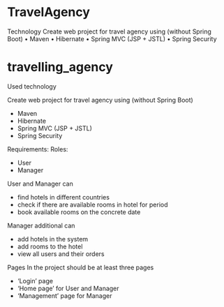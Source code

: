# TravelAgency
Technology
Create web project for travel agency using (without Spring Boot)
    • Maven
    • Hibernate
    • Spring MVC (JSP + JSTL)
    • Spring Security
# travelling_agency

Used technology

Create web project for travel agency using (without Spring Boot)
-	Maven
-	Hibernate
-	Spring MVC (JSP + JSTL)
-	Spring Security

Requirements:
Roles:
-	User
-	Manager

User and Manager can
-	find hotels in different countries
-	check if there are available rooms in hotel for period
-	book available rooms on the concrete date

Manager additional can
-	add hotels in the system
-	add rooms to the hotel
-	view all users and their orders

Pages
In the project should be at least three pages
-	‘Login’ page
-	‘Home page’ for User and Manager
-	‘Management’ page for Manager
